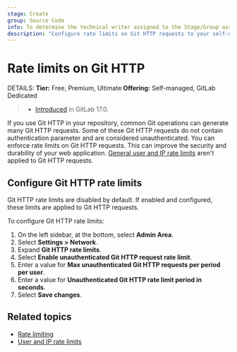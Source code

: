 ```yaml
---
stage: Create
group: Source Code
info: To determine the technical writer assigned to the Stage/Group associated with this page, see https://handbook.gitlab.com/handbook/product/ux/technical-writing/#assignments
description: "Configure rate limits on Git HTTP requests to your self-managed GitLab instance."
---
```


# Rate limits on Git HTTP

DETAILS:
**Tier:** Free, Premium, Ultimate
**Offering:** Self-managed, GitLab Dedicated

> - [Introduced](https://gitlab.com/gitlab-org/gitlab/-/merge_requests/147112) in GitLab 17.0.

If you use Git HTTP in your repository,
common Git operations can generate many Git HTTP requests.
Some of these Git HTTP requests do not contain authentication parameter and
are considered unauthenticated. You can enforce rate limits on Git HTTP requests.
This can improve the security and durability of your web application.
[General user and IP rate limits](../settings/user_and_ip_rate_limits.md) aren't applied
to Git HTTP requests.

## Configure Git HTTP rate limits

Git HTTP rate limits are disabled by default. If enabled and configured, these limits
are applied to Git HTTP requests.

To configure Git HTTP rate limits:

1. On the left sidebar, at the bottom, select **Admin Area**.
1. Select **Settings > Network**.
1. Expand **Git HTTP rate limits**.
1. Select **Enable unauthenticated Git HTTP request rate limit**.
1. Enter a value for **Max unauthenticated Git HTTP requests per period per user**.
1. Enter a value for **Unauthenticated Git HTTP rate limit period in seconds**.
1. Select **Save changes**.

## Related topics

- [Rate limiting](../../security/rate_limits.md)
- [User and IP rate limits](../settings/user_and_ip_rate_limits.md)
